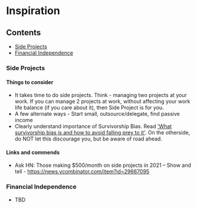 # Inspiration

## Contents
- [Side Projects](#side-projects)
- [Financial Independence](#financial-independence)

### Side Projects
#### Things to consider
- It takes time to do side projects. Think - managing two projects at your work. If you can manage 2 projects at work, without affecting your work life balance (if you care about it), then Side Project is for you. 
- A few alternate ways - Start small, outsource/delegate, find passive income
- Clearly understand importance of Survivorship Bias. Read ['What survivorship bias is and how to avoid falling prey to it'](https://www.deanyeong.com/article/survivorship-bias). On the otherside, do NOT let this discourage you, but be aware of road ahead.

#### Links and commends
- Ask HN: Those making $500/month on side projects in 2021 – Show and tell - https://news.ycombinator.com/item?id=29667095

### Financial Independence
- TBD
